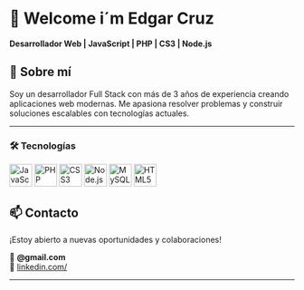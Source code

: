 # 💼 Welcome i´m Edgar Cruz

**Desarrollador Web | JavaScript | PHP | CS3 | Node.js**



## 🧠 Sobre mí

Soy un desarrollador Full Stack con más de 3 años de experiencia creando aplicaciones web modernas. Me apasiona resolver problemas y construir soluciones escalables con tecnologías actuales.

---

### 🛠 Tecnologías

<p align="left">
  <img src="https://cdn.jsdelivr.net/gh/devicons/devicon/icons/javascript/javascript-original.svg" alt="JavaScript" width="40"/>
  <img src="https://cdn.jsdelivr.net/gh/devicons/devicon/icons/php/php-original.svg" alt="PHP" width="40"/>
  <img src="https://cdn.jsdelivr.net/gh/devicons/devicon/icons/css3/css3-original.svg" alt="CSS3" width="40"/>
  <img src="https://cdn.jsdelivr.net/gh/devicons/devicon/icons/nodejs/nodejs-original.svg" alt="Node.js" width="40"/>
  <img src="https://cdn.jsdelivr.net/gh/devicons/devicon/icons/mysql/mysql-original.svg" alt="MySQL" width="40"/>
  <img src="https://cdn.jsdelivr.net/gh/devicons/devicon/icons/html5/html5-original.svg" alt="HTML5" width="40"/>
</p>

## 📫 Contacto

¡Estoy abierto a nuevas oportunidades y colaboraciones!

📧 **@gmail.com**  
🔗 [linkedin.com/](https://linkedin.com/)

---
